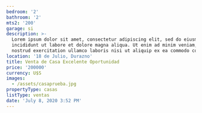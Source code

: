 ```yaml
---
bedroom: '2'
bathroom: '2'
mts2: '200'
garage: si
description: >-
  Lorem ipsum dolor sit amet, consectetur adipiscing elit, sed do eiusmod tempor
  incididunt ut labore et dolore magna aliqua. Ut enim ad minim veniam, quis
  nostrud exercitation ullamco laboris nisi ut aliquip ex ea commodo consequat.
location: '18 de Julio, Durazno'
title: Venta de Casa Excelente Oportunidad
price: '200000'
currency: U$S
images:
  - /assets/casaprueba.jpg
propertyType: casas
listType: ventas
date: 'July 8, 2020 3:52 PM'
---
```


